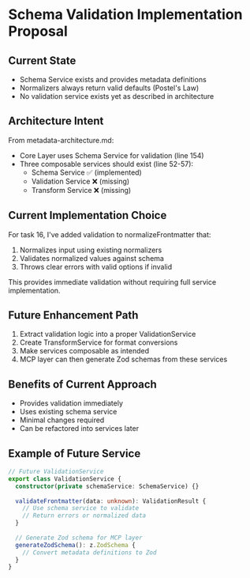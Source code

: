 # Schema Validation Implementation Proposal

## Current State
- Schema Service exists and provides metadata definitions
- Normalizers always return valid defaults (Postel's Law)
- No validation service exists yet as described in architecture

## Architecture Intent
From metadata-architecture.md:
- Core Layer uses Schema Service for validation (line 154)
- Three composable services should exist (line 52-57):
  - Schema Service ✅ (implemented)
  - Validation Service ❌ (missing)
  - Transform Service ❌ (missing)

## Current Implementation Choice
For task 16, I've added validation to normalizeFrontmatter that:
1. Normalizes input using existing normalizers
2. Validates normalized values against schema
3. Throws clear errors with valid options if invalid

This provides immediate validation without requiring full service implementation.

## Future Enhancement Path
1. Extract validation logic into a proper ValidationService
2. Create TransformService for format conversions
3. Make services composable as intended
4. MCP layer can then generate Zod schemas from these services

## Benefits of Current Approach
- Provides validation immediately 
- Uses existing schema service
- Minimal changes required
- Can be refactored into services later

## Example of Future Service
```typescript
// Future ValidationService
export class ValidationService {
  constructor(private schemaService: SchemaService) {}
  
  validateFrontmatter(data: unknown): ValidationResult {
    // Use schema service to validate
    // Return errors or normalized data
  }
  
  // Generate Zod schema for MCP layer
  generateZodSchema(): z.ZodSchema {
    // Convert metadata definitions to Zod
  }
}
```